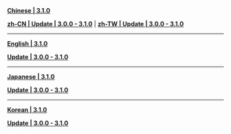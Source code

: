 **[Chinese | 3.1.0](https://autopatchos.starrails.com/client/download/20250213222029_yggGSkDyveoATToc/PC/Chinese.7z)**

**[zh-CN | Update | 3.0.0 - 3.1.0](https://autopatchos.starrails.com/client/diff/hkrpg_global/audio_zh-cn_3.0.0_3.1.0_hdiff_baldQMUdYiGMiedk.7z)** | 
**[zh-TW | Update | 3.0.0 - 3.1.0](https://autopatchos.starrails.com/client/diff/hkrpg_global/audio_zh-tw_3.0.0_3.1.0_hdiff_tgNpPimpMkBkaeWo.7z)**

---

**[English | 3.1.0](https://autopatchos.starrails.com/client/download/20250213222029_yggGSkDyveoATToc/PC/English.7z)**

**[Update | 3.0.0 - 3.1.0](https://autopatchos.starrails.com/client/diff/hkrpg_global/audio_en-us_3.0.0_3.1.0_hdiff_bPvQrSmZRyklzAfl.7z)**

---

**[Japanese | 3.1.0](https://autopatchos.starrails.com/client/download/20250213222029_yggGSkDyveoATToc/PC/Japanese.7z)**

**[Update | 3.0.0 - 3.1.0](https://autopatchos.starrails.com/client/diff/hkrpg_global/audio_ja-jp_3.0.0_3.1.0_hdiff_OuUvtMAowfVEdcHs.7z)**

---

**[Korean | 3.1.0](https://autopatchos.starrails.com/client/download/20250213222029_yggGSkDyveoATToc/PC/Korean.7z)**

**[Update | 3.0.0 - 3.1.0](https://autopatchos.starrails.com/client/diff/hkrpg_global/audio_ko-kr_3.0.0_3.1.0_hdiff_OFXvoXHAovOnGjiH.7z)**
